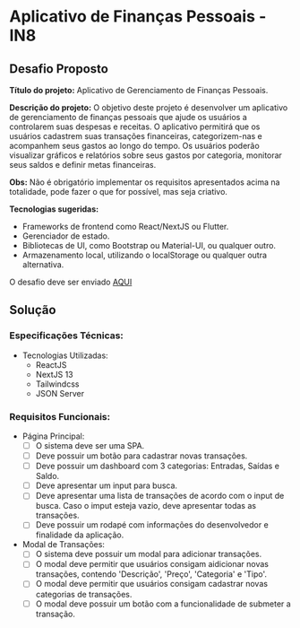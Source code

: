 # Aplicativo de Finanças Pessoais - IN8
## Desafio Proposto

**Título do projeto:** Aplicativo de Gerenciamento de Finanças Pessoais.  
 
**Descrição do projeto:** O objetivo deste projeto é desenvolver um aplicativo de gerenciamento de finanças pessoais que ajude os usuários a controlarem suas despesas e receitas. O aplicativo permitirá que os usuários cadastrem suas transações financeiras, categorizem-nas e acompanhem seus gastos ao longo do tempo. Os usuários poderão visualizar gráficos e relatórios sobre seus gastos por categoria, monitorar seus saldos e definir metas financeiras.  

**Obs:** Não é obrigatório implementar os requisitos apresentados acima na totalidade, pode fazer o que for possível, mas seja criativo.  

**Tecnologias sugeridas:**
- Frameworks de frontend  como React/NextJS ou Flutter.  
- Gerenciador de estado.
- Bibliotecas de UI, como Bootstrap ou Material-UI, ou qualquer outro.  
- Armazenamento local, utilizando o localStorage ou qualquer outra alternativa.  

O desafio deve ser enviado [AQUI](https://docs.google.com/forms/d/e/1FAIpQLSdZA8faSnKPGfW8UH-1XNyluV6VPcGTEdnyP4XmqjlSM1J-Gg/viewform)

## Solução  

### Especificações Técnicas:  
- Tecnologias Utilizadas:
    - ReactJS
    - NextJS 13
    - Tailwindcss
    - JSON Server
### Requisitos Funcionais:  
- Página Principal:
    - [ ] O sistema deve ser uma SPA.
    - [ ] Deve possuir um botão para cadastrar novas transações.
    - [ ] Deve possuir um dashboard com 3 categorias: Entradas, Saídas e Saldo.
    - [ ] Deve apresentar um input para busca.
    - [ ] Deve apresentar uma lista de transações de acordo com o input de busca. Caso o imput esteja vazio, deve apresentar todas as transações.
    - [ ] Deve possuir um rodapé com informações do desenvolvedor e finalidade da aplicação.
- Modal de Transações:
    - [ ] O sistema deve possuir um modal para adicionar transações.
    - [ ] O modal deve permitir que usuários consigam aidicionar novas transações, contendo 'Descrição', 'Preço', 'Categoria' e 'Tipo'.
    - [ ] O modal deve permitir que usuários consigam cadastrar novas categorias de transações.
    - [ ] O modal deve possuir um botão com a funcionalidade de submeter a transação.
